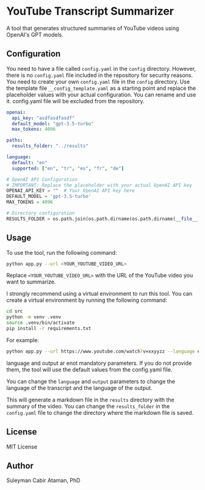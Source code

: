 # YouTube Transcript Summarizer

A tool that generates structured summaries of YouTube videos using OpenAI's GPT models.

## Configuration

You need to have a file called `config.yaml` in the `config` directory. However, there is no `config.yaml` file included in the repository for security reasons. You need to create your own `config.yaml` file in the `config` directory. Use the template file `__config_template.yaml` as a starting point and replace the placeholder values with your actual configuration. You can rename and use it. config.yaml file will be excluded from the repository.

```yaml
openai:
  api_key: "asdfasdfasdf"
  default_model: "gpt-3.5-turbo"
  max_tokens: 4096

paths:
  results_folder: "../results"

language:
  default: "en"
  supported: ["en", "tr", "es", "fr", "de"]
```

```python
# OpenAI API Configuration
# IMPORTANT: Replace the placeholder with your actual OpenAI API key
OPENAI_API_KEY = ""  # Your OpenAI API key here
DEFAULT_MODEL = 'gpt-3.5-turbo'
MAX_TOKENS = 4096

# Directory configuration
RESULTS_FOLDER = os.path.join(os.path.dirname(os.path.dirname(__file__)), 'results')
```

## Usage

To use the tool, run the following command:

```bash
python app.py --url <YOUR_YOUTUBE_VIDEO_URL>
```

Replace `<YOUR_YOUTUBE_VIDEO_URL>` with the URL of the YouTube video you want to summarize.

I strongly recommend using a virtual environment to run this tool. You can create a virtual environment by running the following command:

```bash
cd src
python -m venv .venv
source .venv/bin/activate
pip install -r requirements.txt
```

For example:

```bash
python app.py --url https://www.youtube.com/watch?v=xxyyzz --language en --output en
```
language and output ar enot mandatory parameters. If you do not provide them, the tool will use the default values from the config.yaml file.

You can change the `language` and `output` parameters to change the language of the transcript and the language of the output.

This will generate a markdown file in the `results` directory with the summary of the video. You can change the `results_folder` in the `config.yaml` file to change the directory where the markdown file is saved.

## License

MIT License

## Author

Suleyman Cabir Ataman, PhD
